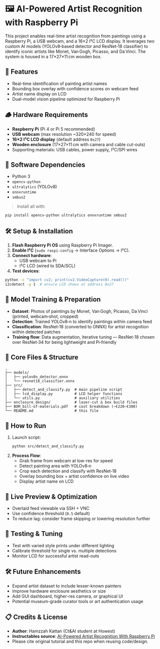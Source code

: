 
# 🖼️ AI-Powered Artist Recognition with Raspberry Pi

This project enables real-time artist recognition from paintings using a Raspberry Pi, a USB webcam, and a 16×2 I²C LCD display. It leverages two custom AI models (YOLOv8‑based detector and ResNet‑18 classifier) to identify iconic artists like Monet, Van Gogh, Picasso, and Da Vinci. The system is housed in a 17×27×11 cm wooden box.

## 🔧 Features
- Real-time identification of painting artist names
- Bounding box overlay with confidence scores on webcam feed
- Artist name display on LCD
- Dual-model vision pipeline optimized for Raspberry Pi

## 🪵 Hardware Requirements
- **Raspberry Pi** (Pi 4 or Pi 5 recommended)  
- **USB webcam** (max resolution ~320×240 for speed)
- **16×2 I²C LCD display** (default address `0x27`)
- **Wooden enclosure** (17×27×11 cm with camera and cable cut-outs)
- Supporting materials: USB cables, power supply, I²C/SPI wires

## 💾 Software Dependencies

- Python 3
- `opencv-python`
- `ultralytics` (YOLOv8)
- `onnxruntime`
- `smbus2`

> Install all with:
```bash
pip install opencv-python ultralytics onnxruntime smbus2
```

## 🛠️ Setup & Installation

1. **Flash Raspberry Pi OS** using Raspberry Pi Imager.
2. **Enable I²C** (`sudo raspi-config` → Interface Options → I²C).
3. **Connect hardware**:
   - USB webcam to Pi
   - I²C LCD (wired to SDA/SCL)
4. **Test devices**:
```bash
python -c "import cv2; print(cv2.VideoCapture(0).read())"
i2cdetect -y 1  # ensure LCD shows at address 0x27
```

## 🧠 Model Training & Preparation

- **Dataset**: Photos of paintings by Monet, Van Gogh, Picasso, Da Vinci (printed, webcam‑shot, cropped)  
- **Detection**: Trained YOLOv8‑n to identify paintings within camera feed  
- **Classification**: ResNet‑18 (converted to ONNX) for artist recognition within detected patches  
- **Training flow**: Data augmentation, iterative tuning — ResNet‑18 chosen over ResNet‑34 for being lightweight and Pi‑friendly

## 🧩 Core Files & Structure
```
.
├── models/
│   ├── yolov8n_detector.onnx
│   └── resnet18_classifier.onnx
├── src/
│   ├── detect_and_classify.py  # main pipeline script
│   ├── lcd_display.py          # LCD helper functions
│   └── utils.py                # auxiliary utilities
├── enclosure_design/           # laser-cut & box build files
├── BOM_bill-of-materials.pdf   # cost breakdown (~€220–€300)
└── README.md                   # this file
```

## 🚀 How to Run

1. Launch script:
   ```bash
   python src/detect_and_classify.py
   ```
2. **Process Flow**:
   - Grab frame from webcam at low-res for speed
   - Detect painting area with YOLOv8‑n
   - Crop each detection and classify with ResNet‑18
   - Overlay bounding box + artist confidence on live video
   - Display artist name on LCD

## 🎨 Live Preview & Optimization

- Overlaid feed viewable via SSH + VNC
- Use confidence threshold (`0.5` default)
- To reduce lag: consider frame skipping or lowering resolution further

## 🧪 Testing & Tuning

- Test with varied style prints under different lighting
- Calibrate threshold for single vs. multiple detections
- Monitor LCD for successful artist read-outs

## 🛠️ Future Enhancements

- Expand artist dataset to include lesser-known painters
- Improve hardware enclosure aesthetics or size
- Add GUI dashboard, higher-res camera, or graphical UI
- Potential museum-grade curator tools or art authentication usage

## 📋 Credits & License

- **Author**: Hamzzah Kattan (Ct&AI student at Howest)  
- **Instructables source**: [AI-Powered Artist Recognition With Raspberry Pi](https://www.instructables.com/AI-Powered-Artist-Recognition-With-Raspberry-Pi/)
- Please cite original tutorial and this repo when reusing code/design.
